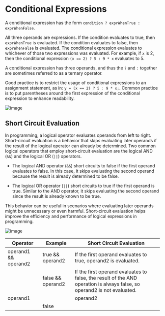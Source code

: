 # Conditional Expressions

A conditional expression has the form `condition ? exprWhenTrue : exprWhenFalse`.

All three operands are expressions. If the condition evaluates to true, then `exprWhenTrue` is evaluated. If the condition evaluates to false, then `exprWhenFalse` is evaluated. The conditional expression evaluates to whichever of those two expressions was evaluated. For example, if `x` is 2, then the conditional expression `(x == 2) ? 5 : 9 * x` evaluates to 5.

A conditional expression has three operands, and thus the `?` and `:` together are sometimes referred to as a ternary operator.

Good practice is to restrict the usage of conditional expressions to an assignment statement, as in: `y = (x == 2) ? 5 : 9 * x;`. Common practice is to put parentheses around the first expression of the conditional expression to enhance readability.

![image](https://github.com/ahenrie/CPP/assets/103060170/8075e039-6247-44c3-abad-587b7b59996f)

## Short Circuit Evaluation

In programming, a logical operator evaluates operands from left to right. Short-circuit evaluation is a behavior that skips evaluating later operands if the result of the logical operator can already be determined. Two common logical operators that employ short-circuit evaluation are the logical AND (`&&`) and the logical OR (`||`) operators.

- The logical AND operator (`&&`) short circuits to false if the first operand evaluates to false. In this case, it skips evaluating the second operand because the result is already determined to be false.

- The logical OR operator (`||`) short circuits to true if the first operand is true. Similar to the AND operator, it skips evaluating the second operand since the result is already known to be true.

This behavior can be useful in scenarios where evaluating later operands might be unnecessary or even harmful. Short-circuit evaluation helps improve the efficiency and performance of logical expressions in programming.

![image](https://github.com/ahenrie/CPP/assets/103060170/0bea3146-5418-42bd-9cea-2992bf024a46)

| Operator             | Example             | Short Circuit Evaluation                                  |
|----------------------|---------------------|-----------------------------------------------------------|
| operand1 && operand2 | true && operand2    | If the first operand evaluates to true, operand2 is evaluated.  |
|                      | false && operand2   | If the first operand evaluates to false, the result of the AND operation is always false, so operand2 is not evaluated. |
| operand1 || operand2 | true || operand2    | If the first operand evaluates to true, the result of the OR operation is always true, so operand2 is not evaluated. |
|                      | false || operand2   | If the first operand evaluates to false, operand2 is evaluated.  |
